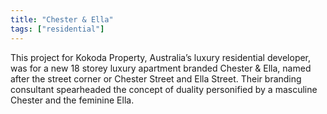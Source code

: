 ```yaml
---
title: "Chester & Ella"
tags: ["residential"]
---
```


This project for Kokoda Property, Australia’s luxury residential developer, was for a new 18 storey luxury apartment branded Chester & Ella, named after the street corner or Chester Street and Ella Street. Their branding consultant spearheaded the concept of duality personified by a masculine Chester and the feminine Ella.
